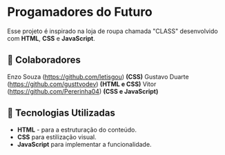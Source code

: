 # Progamadores do Futuro

Esse projeto é inspirado na loja de roupa chamada "CLASS" desenvolvido com **HTML**, **CSS** e **JavaScript**.

## 👥 Colaboradores

Enzo Souza (https://github.com/letisgou) **(CSS)** 
Gustavo Duarte (https://github.com/gusttvodev) **(HTML e CSS)**
Vitor (https://github.com/Pererinha04) **(CSS e JavaScript)**

## 🚀 Tecnologias Utilizadas

- **HTML** - para a estruturação do conteúdo.
- **CSS** para estilização visual.
- **JavaScript** para implementar a funcionalidade.
